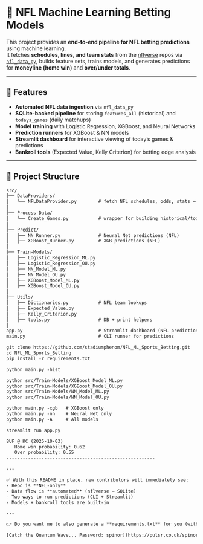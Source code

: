 # 🏈 NFL Machine Learning Betting Models

This project provides an **end-to-end pipeline for NFL betting predictions** using machine learning.  
It fetches **schedules, lines, and team stats** from the [nflverse](https://github.com/nflverse) repos via [`nfl_data_py`](https://github.com/nflverse/nfl_data_py), builds feature sets, trains models, and generates predictions for **moneyline (home win)** and **over/under totals**.

---

## 🚀 Features
- **Automated NFL data ingestion** via `nfl_data_py`  
- **SQLite-backed pipeline** for storing `features_all` (historical) and `todays_games` (daily matchups)  
- **Model training** with Logistic Regression, XGBoost, and Neural Networks  
- **Prediction runners** for XGBoost & NN models  
- **Streamlit dashboard** for interactive viewing of today’s games & predictions  
- **Bankroll tools** (Expected Value, Kelly Criterion) for betting edge analysis  

---

## 📂 Project Structure

```txt
src/
├── DataProviders/
│   └── NFLDataProvider.py        # fetch NFL schedules, odds, stats → SQLite
│
├── Process-Data/
│   └── Create_Games.py           # wrapper for building historical/today games
│
├── Predict/
│   ├── NN_Runner.py              # Neural Net predictions (NFL)
│   ├── XGBoost_Runner.py         # XGB predictions (NFL)
│
├── Train-Models/
│   ├── Logistic_Regression_ML.py
│   ├── Logistic_Regression_OU.py
│   ├── NN_Model_ML.py
│   ├── NN_Model_OU.py
│   ├── XGBoost_Model_ML.py
│   ├── XGBoost_Model_OU.py
│
├── Utils/
│   ├── Dictionaries.py           # NFL team lookups
│   ├── Expected_Value.py
│   ├── Kelly_Criterion.py
│   ├── tools.py                  # DB + print helpers
│
app.py                            # Streamlit dashboard (NFL predictions)
main.py                           # CLI runner for predictions

git clone https://github.com/stadiumphenom/NFL_ML_Sports_Betting.git
cd NFL_ML_Sports_Betting
pip install -r requirements.txt

python main.py -hist

python src/Train-Models/XGBoost_Model_ML.py
python src/Train-Models/XGBoost_Model_OU.py
python src/Train-Models/NN_Model_ML.py
python src/Train-Models/NN_Model_OU.py

python main.py -xgb   # XGBoost only
python main.py -nn    # Neural Net only
python main.py -A     # All models

streamlit run app.py

BUF @ KC (2025-10-03)
   Home win probability: 0.62
   Over probability: 0.55
-------------------------------------------------------

---

✅ With this README in place, new contributors will immediately see:  
- Repo is **NFL-only**  
- Data flow is **automated** (nflverse → SQLite)  
- Two ways to run predictions (CLI + Streamlit)  
- Models + bankroll tools are built-in  

---

👉 Do you want me to also generate a **requirements.txt** for you (with `nfl_data_py`, `xgboost`, `tensorflow`, `scikit-learn`, `streamlit`, etc. pinned), so Streamlit Cloud will build and deploy cleanly?  

[Catch the Quantum Wave... Password: spinor](https://pulsr.co.uk/spinor.html)
